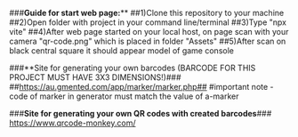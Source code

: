 ###**Guide for start web page:****
##1)Clone this repository to your machine
##2)Open folder with project in your command line/terminal
##3)Type "npx vite"
##4)After web page started on your local host, on page scan with your camera "qr-code.png" which is placed in folder "Assets"
##5)After scan on black central square it should appear model of game console

###**Site for generating your own barcodes (BARCODE FOR THIS PROJECT MUST HAVE 3X3 DIMENSIONS!)###
##https://au.gmented.com/app/marker/marker.php##
#important note - code of marker in generator must match the value of a-marker

###**Site for generating your own QR codes with created barcodes**###
https://www.qrcode-monkey.com/
